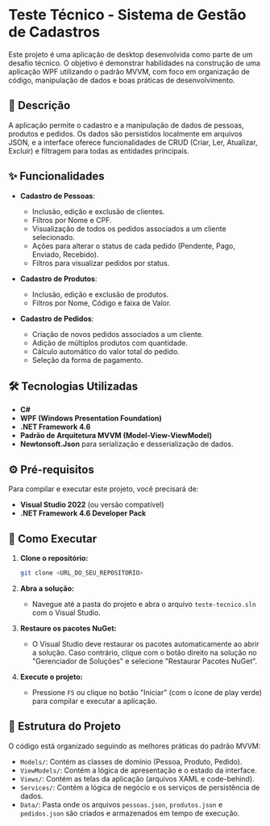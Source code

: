 ﻿# Teste Técnico - Sistema de Gestão de Cadastros

Este projeto é uma aplicação de desktop desenvolvida como parte de um desafio técnico. O objetivo é demonstrar habilidades na construção de uma aplicação WPF utilizando o padrão MVVM, com foco em organização de código, manipulação de dados e boas práticas de desenvolvimento.

## 📜 Descrição

A aplicação permite o cadastro e a manipulação de dados de pessoas, produtos e pedidos. Os dados são persistidos localmente em arquivos JSON, e a interface oferece funcionalidades de CRUD (Criar, Ler, Atualizar, Excluir) e filtragem para todas as entidades principais.

## ✨ Funcionalidades

- **Cadastro de Pessoas**:
  - Inclusão, edição e exclusão de clientes.
  - Filtros por Nome e CPF.
  - Visualização de todos os pedidos associados a um cliente selecionado.
  - Ações para alterar o status de cada pedido (Pendente, Pago, Enviado, Recebido).
  - Filtros para visualizar pedidos por status.

- **Cadastro de Produtos**:
  - Inclusão, edição e exclusão de produtos.
  - Filtros por Nome, Código e faixa de Valor.

- **Cadastro de Pedidos**:
  - Criação de novos pedidos associados a um cliente.
  - Adição de múltiplos produtos com quantidade.
  - Cálculo automático do valor total do pedido.
  - Seleção da forma de pagamento.

## 🛠️ Tecnologias Utilizadas

- **C#**
- **WPF (Windows Presentation Foundation)**
- **.NET Framework 4.6**
- **Padrão de Arquitetura MVVM (Model-View-ViewModel)**
- **Newtonsoft.Json** para serialização e desserialização de dados.

## ⚙️ Pré-requisitos

Para compilar e executar este projeto, você precisará de:

- **Visual Studio 2022** (ou versão compatível)
- **.NET Framework 4.6 Developer Pack**

## 🚀 Como Executar

1.  **Clone o repositório:**
    ```sh
    git clone <URL_DO_SEU_REPOSITORIO>
    ```
2.  **Abra a solução:**
    - Navegue até a pasta do projeto e abra o arquivo `teste-tecnico.sln` com o Visual Studio.

3.  **Restaure os pacotes NuGet:**
    - O Visual Studio deve restaurar os pacotes automaticamente ao abrir a solução. Caso contrário, clique com o botão direito na solução no "Gerenciador de Soluções" e selecione "Restaurar Pacotes NuGet".

4.  **Execute o projeto:**
    - Pressione `F5` ou clique no botão "Iniciar" (com o ícone de play verde) para compilar e executar a aplicação.

## 📁 Estrutura do Projeto

O código está organizado seguindo as melhores práticas do padrão MVVM:

- `Models/`: Contém as classes de domínio (Pessoa, Produto, Pedido).
- `ViewModels/`: Contém a lógica de apresentação e o estado da interface.
- `Views/`: Contém as telas da aplicação (arquivos XAML e code-behind).
- `Services/`: Contém a lógica de negócio e os serviços de persistência de dados.
- `Data/`: Pasta onde os arquivos `pessoas.json`, `produtos.json` e `pedidos.json` são criados e armazenados em tempo de execução.